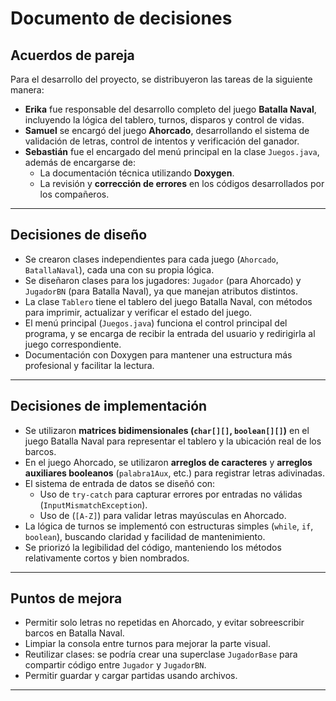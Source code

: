 # Documento de decisiones

## Acuerdos de pareja

Para el desarrollo del proyecto, se distribuyeron las tareas de la siguiente manera:

- **Erika** fue responsable del desarrollo completo del juego **Batalla Naval**, incluyendo la lógica del tablero, turnos, disparos y control de vidas.
- **Samuel** se encargó del juego **Ahorcado**, desarrollando el sistema de validación de letras, control de intentos y verificación del ganador.
- **Sebastián** fue el encargado del menú principal en la clase `Juegos.java`, además de encargarse de:
  - La documentación técnica utilizando **Doxygen**.
  - La revisión y **corrección de errores** en los códigos desarrollados por los compañeros.

---

## Decisiones de diseño

- Se crearon clases independientes para cada juego (`Ahorcado`, `BatallaNaval`), cada una con su propia lógica.
- Se diseñaron clases para los jugadores: `Jugador` (para Ahorcado) y `JugadorBN` (para Batalla Naval), ya que manejan atributos distintos.
- La clase `Tablero` tiene el tablero del juego Batalla Naval, con métodos para imprimir, actualizar y verificar el estado del juego.
- El menú principal (`Juegos.java`) funciona el control principal del programa, y se encarga de recibir la entrada del usuario y redirigirla al juego correspondiente.
- Documentación con Doxygen para mantener una estructura más profesional y facilitar la lectura. 

---

## Decisiones de implementación

- Se utilizaron **matrices bidimensionales (`char[][]`, `boolean[][]`)** en el juego Batalla Naval para representar el tablero y la ubicación real de los barcos.
- En el juego Ahorcado, se utilizaron **arreglos de caracteres** y **arreglos auxiliares booleanos** (`palabra1Aux`, etc.) para registrar letras adivinadas.
- El sistema de entrada de datos se diseñó con:
  - Uso de `try-catch` para capturar errores por entradas no válidas (`InputMismatchException`).
  - Uso de (`[A-Z]`) para validar letras mayúsculas en Ahorcado.
- La lógica de turnos se implementó con estructuras simples (`while`, `if`, `boolean`), buscando claridad y facilidad de mantenimiento.
- Se priorizó la legibilidad del código, manteniendo los métodos relativamente cortos y bien nombrados.

---

## Puntos de mejora

- Permitir solo letras no repetidas en Ahorcado, y evitar sobreescribir barcos en Batalla Naval.
- Limpiar la consola entre turnos para mejorar la parte visual.
- Reutilizar clases: se podría crear una superclase `JugadorBase` para compartir código entre `Jugador` y `JugadorBN`.
- Permitir guardar y cargar partidas usando archivos.

---
